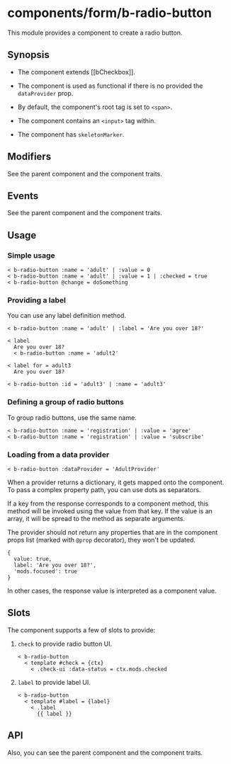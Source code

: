 # components/form/b-radio-button

This module provides a component to create a radio button.

## Synopsis

* The component extends [[bCheckbox]].

* The component is used as functional if there is no provided the `dataProvider` prop.

* By default, the component's root tag is set to `<span>`.

* The component contains an `<input>` tag within.

* The component has `skeletonMarker`.

## Modifiers

See the parent component and the component traits.

## Events

See the parent component and the component traits.

## Usage

### Simple usage

```
< b-radio-button :name = 'adult' | :value = 0
< b-radio-button :name = 'adult' | :value = 1 | :checked = true
< b-radio-button @change = doSomething
```

### Providing a label

You can use any label definition method.

```
< b-radio-button :name = 'adult' | :label = 'Are you over 18?'

< label
  Are you over 18?
  < b-radio-button :name = 'adult2'

< label for = adult3
  Are you over 18?

< b-radio-button :id = 'adult3' | :name = 'adult3'
```

### Defining a group of radio buttons

To group radio buttons, use the same name.

```
< b-radio-button :name = 'registration' | :value = 'agree'
< b-radio-button :name = 'registration' | :value = 'subscribe'
```

### Loading from a data provider

```
< b-radio-button :dataProvider = 'AdultProvider'
```

When a provider returns a dictionary, it gets mapped onto the component.
To pass a complex property path, you can use dots as separators.

If a key from the response corresponds to a component method, this method will be invoked using the value from that key.
If the value is an array, it will be spread to the method as separate arguments.

The provider should not return any properties that are in the component props list (marked with `@prop` decorator),
they won't be updated.

```
{
  value: true,
  label: 'Are you over 18?',
  'mods.focused': true
}
```

In other cases, the response value is interpreted as a component value.

## Slots

The component supports a few of slots to provide:

1. `check` to provide radio button UI.

   ```
   < b-radio-button
     < template #check = {ctx}
       < .check-ui :data-status = ctx.mods.checked
   ```

2. `label` to provide label UI.

   ```
   < b-radio-button
     < template #label = {label}
       < .label
         {{ label }}
   ```

## API

Also, you can see the parent component and the component traits.
